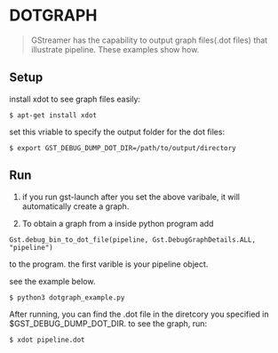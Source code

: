 # DOTGRAPH 
> GStreamer has the capability to output graph files(.dot files) that illustrate pipeline. These examples show how.

## Setup
install xdot to see graph files easily:
```
$ apt-get install xdot
```
set this vriable to specify the output folder for the dot files:
```
$ export GST_DEBUG_DUMP_DOT_DIR=/path/to/output/directory
```

## Run 
1. if you run gst-launch after you set the above varibale, it will automatically create a graph.

2. To obtain a graph from a inside python program add 
```
Gst.debug_bin_to_dot_file(pipeline, Gst.DebugGraphDetails.ALL, "pipeline")
``` 
to the program. the first varible is your pipeline object.   

see the example below. 
```
$ python3 dotgraph_example.py
```
After running, you can find the .dot file in the diretcory you specified in $GST_DEBUG_DUMP_DOT_DIR.
to see the graph, run:
```
$ xdot pipeline.dot
```